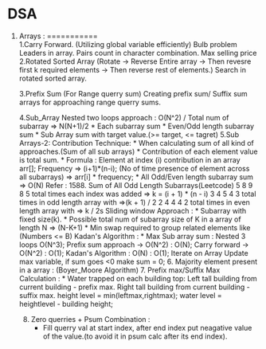 # DSA

1. Arrays :
===========   
   1.Carry Forward. (Utilizing global variable efficiently)
     Bulb problem
     Leaders in array.
     Pairs count in character combination.
     Max selling price
   2.Rotated Sorted Array (Rotate -> Reverse Entire array -> Then revesre first k required elements -> Then reverse rest of elements.) 
     Search in rotated sorted array.
   
   3.Prefix Sum (For Range querry sum)
     Creating prefix sum/ Suffix sum arrays for approaching range querry sums.
   
   4.Sub_Array
      Nested two loops approach : O(N^2) / Total num of subarray => N(N+1)/2
       * Each subarray sum
       * Even/Odd length subarray sum
       * Sub Array sum with target value.(>= target, <= tagret)
   5.Sub Arrays-2:
      Contribution Technique: 
         * When calculating sum of all kind of approaches.(Sum of all sub arrays)
         * Contribution of each element value is total sum.
         * Formula :
               Element at index (i) contribution in an array arr[];
               Frequency =>  (i+1)*(n-i); (No of time presence of element across all subarrays)
               => arr[i] * frequency;
         * All Odd/Even length subarray sum => O(N)
                 Refer : 1588. Sum of All Odd Length Subarrays(Leetcode)
                 5 8 9 8 5 total times each index was added => k = (i + 1) * (n - i)
                 3 4 5 4 3 total times in odd length array with =>(k + 1) / 2
                 2 4 4 4 2 total times in even length array with => k / 2s
      Sliding window Approach :
         * Subarray with fixed size(k). 
         * Possible total num of subarray size of K in a array of length N => (N-K+1)
         * Min swap required to group related elements like (Numbers <= B)
      Kadan's Algorithm :
         * Max Sub array sum :
               Nested 3 loops O(N^3); Prefix sum approach -> O(N^2) : O(N); Carry forward -> O(N^2) : O(1);
               Kadan's Algorithm : O(N) : O(1);
                  Iterate on Array Update max variable, if sum goes <0 make sum = 0;
   6. Majority element present in a array : (Boyer_Moore Algorithm)
   7. Prefix max/Suffix Max Calculation :
         * Water trapped on each building top:
             Left tall building from current building - prefix max.
             Right tall building from current building - suffix max.
             height level = min(leftmax,rightmax);
             water level = heightlevel - building height;

   8. Zero querries + Psum Combination :
         * Fill querry val at start index, after end index put neagative value of the value.(to avoid it in psum calc after its end index).
